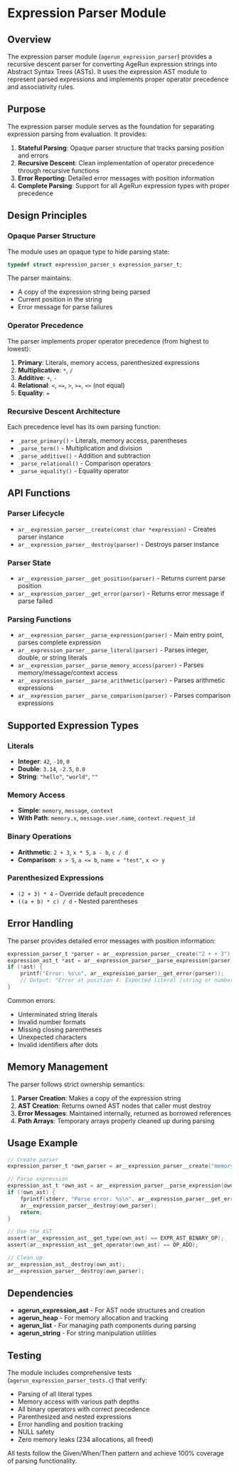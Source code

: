 # Expression Parser Module

## Overview

The expression parser module (`agerun_expression_parser`) provides a recursive descent parser for converting AgeRun expression strings into Abstract Syntax Trees (ASTs). It uses the expression AST module to represent parsed expressions and implements proper operator precedence and associativity rules.

## Purpose

The expression parser module serves as the foundation for separating expression parsing from evaluation. It provides:

1. **Stateful Parsing**: Opaque parser structure that tracks parsing position and errors
2. **Recursive Descent**: Clean implementation of operator precedence through recursive functions
3. **Error Reporting**: Detailed error messages with position information
4. **Complete Parsing**: Support for all AgeRun expression types with proper precedence

## Design Principles

### Opaque Parser Structure

The module uses an opaque type to hide parsing state:

```c
typedef struct expression_parser_s expression_parser_t;
```

The parser maintains:
- A copy of the expression string being parsed
- Current position in the string
- Error message for parse failures

### Operator Precedence

The parser implements proper operator precedence (from highest to lowest):

1. **Primary**: Literals, memory access, parenthesized expressions
2. **Multiplicative**: `*`, `/`
3. **Additive**: `+`, `-`
4. **Relational**: `<`, `<=`, `>`, `>=`, `<>` (not equal)
5. **Equality**: `=`

### Recursive Descent Architecture

Each precedence level has its own parsing function:
- `_parse_primary()` - Literals, memory access, parentheses
- `_parse_term()` - Multiplication and division
- `_parse_additive()` - Addition and subtraction
- `_parse_relational()` - Comparison operators
- `_parse_equality()` - Equality operator

## API Functions

### Parser Lifecycle

- `ar__expression_parser__create(const char *expression)` - Creates parser instance
- `ar__expression_parser__destroy(parser)` - Destroys parser instance

### Parser State

- `ar__expression_parser__get_position(parser)` - Returns current parse position
- `ar__expression_parser__get_error(parser)` - Returns error message if parse failed

### Parsing Functions

- `ar__expression_parser__parse_expression(parser)` - Main entry point, parses complete expression
- `ar__expression_parser__parse_literal(parser)` - Parses integer, double, or string literals
- `ar__expression_parser__parse_memory_access(parser)` - Parses memory/message/context access
- `ar__expression_parser__parse_arithmetic(parser)` - Parses arithmetic expressions
- `ar__expression_parser__parse_comparison(parser)` - Parses comparison expressions

## Supported Expression Types

### Literals

- **Integer**: `42`, `-10`, `0`
- **Double**: `3.14`, `-2.5`, `0.0`
- **String**: `"hello"`, `"world"`, `""`

### Memory Access

- **Simple**: `memory`, `message`, `context`
- **With Path**: `memory.x`, `message.user.name`, `context.request_id`

### Binary Operations

- **Arithmetic**: `2 + 3`, `x * 5`, `a - b`, `c / d`
- **Comparison**: `x > 5`, `a <= b`, `name = "test"`, `x <> y`

### Parenthesized Expressions

- `(2 + 3) * 4` - Override default precedence
- `((a + b) * c) / d` - Nested parentheses

## Error Handling

The parser provides detailed error messages with position information:

```c
expression_parser_t *parser = ar__expression_parser__create("2 + + 3");
expression_ast_t *ast = ar__expression_parser__parse_expression(parser);
if (!ast) {
    printf("Error: %s\n", ar__expression_parser__get_error(parser));
    // Output: "Error at position 4: Expected literal (string or number)"
}
```

Common errors:
- Unterminated string literals
- Invalid number formats
- Missing closing parentheses
- Unexpected characters
- Invalid identifiers after dots

## Memory Management

The parser follows strict ownership semantics:

1. **Parser Creation**: Makes a copy of the expression string
2. **AST Creation**: Returns owned AST nodes that caller must destroy
3. **Error Messages**: Maintained internally, returned as borrowed references
4. **Path Arrays**: Temporary arrays properly cleaned up during parsing

## Usage Example

```c
// Create parser
expression_parser_t *own_parser = ar__expression_parser__create("memory.x + 5");

// Parse expression
expression_ast_t *own_ast = ar__expression_parser__parse_expression(own_parser);
if (!own_ast) {
    fprintf(stderr, "Parse error: %s\n", ar__expression_parser__get_error(own_parser));
    ar__expression_parser__destroy(own_parser);
    return;
}

// Use the AST
assert(ar__expression_ast__get_type(own_ast) == EXPR_AST_BINARY_OP);
assert(ar__expression_ast__get_operator(own_ast) == OP_ADD);

// Clean up
ar__expression_ast__destroy(own_ast);
ar__expression_parser__destroy(own_parser);
```

## Dependencies

- **agerun_expression_ast** - For AST node structures and creation
- **agerun_heap** - For memory allocation and tracking
- **agerun_list** - For managing path components during parsing
- **agerun_string** - For string manipulation utilities

## Testing

The module includes comprehensive tests (`agerun_expression_parser_tests.c`) that verify:

- Parsing of all literal types
- Memory access with various path depths
- All binary operators with correct precedence
- Parenthesized and nested expressions
- Error handling and position tracking
- NULL safety
- Zero memory leaks (234 allocations, all freed)

All tests follow the Given/When/Then pattern and achieve 100% coverage of parsing functionality.